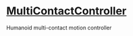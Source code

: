 # [MultiContactController](https://github.com/isri-aist/MultiContactController)
Humanoid multi-contact motion controller
